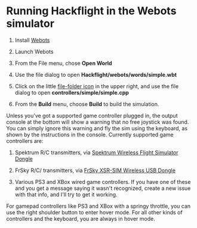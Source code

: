 # Running Hackflight in the Webots simulator

1. Install [Webots](https://cyberbotics.com/)

2. Launch Webots

3. From the File menu, chose <b>Open World</b>

4. Use the file dialog to open <b>Hackflight/webots/words/simple.wbt</b>

5. Click on the little [file-folder icon](media/screenshot.png) in the upper right,
and use the file dialog to open <b>controllers/simple/simple.cpp</b>

6. From the <b>Build</b> menu, choose <b>Build</b> to build the simulation.

Unless you've got a supported game controller plugged in, the output console at the 
bottom will show a warning that no free joystick was found.  You can simply
ignore this warning and fly the sim using the keyboard, as shown by the instructions
in the console. Currently supported game controllers are:

1. Spektrum R/C transmitters, via 
[Spektrum Wireless Flight Simulator Dongle](https://www.amazon.com/dp/B07ZK1R32H?ref=ppx_yo2ov_dt_b_product_details&th=1)


2. FrSky R/C/ transmitters, via 
[FrSky XSR-SIM Wireless USB Dongle](https://www.getfpv.com/frsky-xsr-sim-wireless-usb-dongle-for-simulators.html)

3. Various PS3 and XBox wired game controllers.  If you have one of these and you
get a message saying it wasn't recognized, create a new issue with that info, and
I'll try to get it working.

For gamepad controllers like PS3 and XBox with a springy throttle, you can use
the right shoulder button to enter hover mode.  For all other kinds of controllers
and the keyboard, you are always in hover mode.

